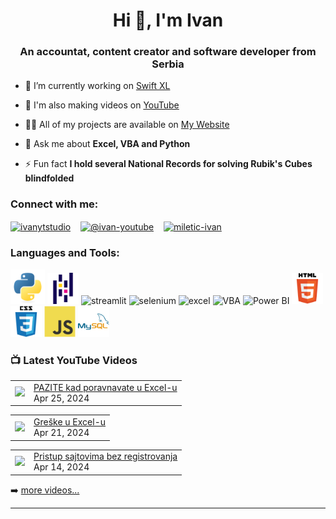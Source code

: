 <h1 align="center">Hi 👋, I'm Ivan</h1>
<h3 align="center">An accountat, content creator and software developer from Serbia</h3>

- 🔭 I’m currently working on [Swift XL](https://www.swiftxl.com)

- 🎥 I'm also making videos on [YouTube](https://www.youtube.com/@ivan-youtube)

- 👨‍💻 All of my projects are available on [My Website](https://www.ivanmiletic.com)

- 💬 Ask me about **Excel, VBA and Python**

- ⚡ Fun fact **I hold several National Records for solving Rubik's Cubes blindfolded**

<h3 align="left">Connect with me:</h3>
<p align="left">
<a href="https://twitter.com/ivanytstudio" target="_blank"><img align="center" src="https://upload.wikimedia.org/wikipedia/commons/c/ce/X_logo_2023.svg" alt="ivanytstudio" height="35" width="40" /></a>
&nbsp&nbsp&nbsp<a href="https://www.youtube.com/c/@ivan-youtube" target="_blank"><img align="center" src="https://raw.githubusercontent.com/rahuldkjain/github-profile-readme-generator/master/src/images/icons/Social/youtube.svg" alt="@ivan-youtube" height="40" width="40" /></a>
&nbsp&nbsp&nbsp<a href="https://linkedin.com/in/miletic-ivan" target="_blank"><img align="center" src="https://raw.githubusercontent.com/rahuldkjain/github-profile-readme-generator/master/src/images/icons/Social/linked-in-alt.svg" alt="miletic-ivan" height="40" width="40" /></a>
</p>

<h3 align="left">Languages and Tools:</h3>
<p align="left"> 
<img src="https://raw.githubusercontent.com/devicons/devicon/master/icons/python/python-original.svg" alt="python" width="55" height="55"/>
 <img src="https://raw.githubusercontent.com/devicons/devicon/2ae2a900d2f041da66e950e4d48052658d850630/icons/pandas/pandas-original.svg" alt="pandas" width="50" height="50"/>
  <img src="https://seeklogo.com/images/S/streamlit-logo-1A3B208AE4-seeklogo.com.png" alt="streamlit" width="80" height="42"/>
 <img src="https://miro.medium.com/v2/resize:fit:1400/1*HGo7_F7RTHFF9bgVxamGqg.png" alt="selenium" width="50" height="50"/>
 <img src="https://upload.wikimedia.org/wikipedia/commons/thumb/3/34/Microsoft_Office_Excel_%282019%E2%80%93present%29.svg/1101px-Microsoft_Office_Excel_%282019%E2%80%93present%29.svg.png" alt="excel" width="50" height="50"/>
  <img src="https://media.licdn.com/dms/image/D4D12AQGTQ6a9BvvEAA/article-cover_image-shrink_720_1280/0/1675951891005?e=2147483647&v=beta&t=sVXZc-MdZl_g1IaSjJfTXNXJ9Ctjf_uLGZFVYyOX7g0" alt="VBA" width="50" height="50"/>
 <img src="https://upload.wikimedia.org/wikipedia/commons/thumb/c/cf/New_Power_BI_Logo.svg/1024px-New_Power_BI_Logo.svg.png" alt="Power BI" width="50" height="50"/>
 <img src="https://raw.githubusercontent.com/devicons/devicon/master/icons/html5/html5-original-wordmark.svg" alt="html5" width="50" height="50"/>
 <img src="https://raw.githubusercontent.com/devicons/devicon/master/icons/css3/css3-original-wordmark.svg" alt="css3" width="50" height="50"/>
 <img src="https://raw.githubusercontent.com/devicons/devicon/master/icons/javascript/javascript-original.svg" alt="javascript" width="50" height="50"/>
 <img src="https://raw.githubusercontent.com/devicons/devicon/master/icons/mysql/mysql-original-wordmark.svg" alt="mysql" width="50" height="50"/>
 </p>

### 📺 Latest YouTube Videos

<!-- YOUTUBE:START --><table style="border: 0px !important"><tr style="border-top: 0px !important"><td style="border: 0px !important"><a href="https://www.youtube.com/watch?v=sj5x-FusYWk"><img width="140px" src="http://img.youtube.com/vi/sj5x-FusYWk/maxresdefault.jpg"></a></td>
<td style="border: 0px !important"><a href="https://www.youtube.com/watch?v=sj5x-FusYWk">PAZITE kad poravnavate u Excel-u</a><br/>Apr 25, 2024</td></tr></table>
<table style="border: 0px !important"><tr style="border-top: 0px !important"><td style="border: 0px !important"><a href="https://www.youtube.com/watch?v=W6wScGwK4us"><img width="140px" src="http://img.youtube.com/vi/W6wScGwK4us/maxresdefault.jpg"></a></td>
<td style="border: 0px !important"><a href="https://www.youtube.com/watch?v=W6wScGwK4us">Greške u Excel-u</a><br/>Apr 21, 2024</td></tr></table>
<table style="border: 0px !important"><tr style="border-top: 0px !important"><td style="border: 0px !important"><a href="https://www.youtube.com/watch?v=csc0L6G7gpU"><img width="140px" src="http://img.youtube.com/vi/csc0L6G7gpU/maxresdefault.jpg"></a></td>
<td style="border: 0px !important"><a href="https://www.youtube.com/watch?v=csc0L6G7gpU">Pristup sajtovima bez registrovanja</a><br/>Apr 14, 2024</td></tr></table>
<!-- YOUTUBE:END -->

➡️ [more videos...](https://youtube.com/@ivan-youtube)

---
